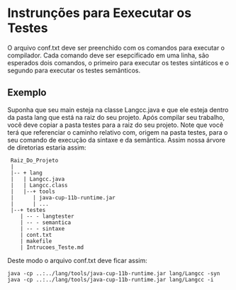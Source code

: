 # Instrunções para Eexecutar os Testes

O arquivo conf.txt deve ser preenchido com os comandos para executar o compilador.
Cada comando deve ser esepcificado em uma linha, são esperados dois comandos, o primeiro
para executar os testes sintáticos e o segundo para executar os testes semânticos.

## Exemplo

Suponha que seu main esteja na classe Langcc.java e que ele esteja dentro da pasta lang que está na raiz do
seu projeto. Após compilar seu trabalho, você deve copiar a pasta testes para a raiz do seu projeto.  Note que você terá que referenciar o caminho relativo  com, origem na pasta testes, para o seu comando de execução da sintaxe e da semântica. Assim nossa árvore de diretorias estaria assim:

     Raiz_Do_Projeto
     |
     |-- + lang
     |   | Langcc.java
     |   | Langcc.class
     |   |--+ tools
     |      | java-cup-11b-runtime.jar
     |      | ...
     |--+ testes
        | -- - langtester
        | -- - semantica
        | -- - sintaxe
        | cont.txt
        | makefile
        | Intrucoes_Teste.md

Deste modo o arquivo conf.txt deve ficar assim:

    java -cp ..:../lang/tools/java-cup-11b-runtime.jar lang/Langcc -syn
    java -cp ..:../lang/tools/java-cup-11b-runtime.jar lang/Langcc -i
